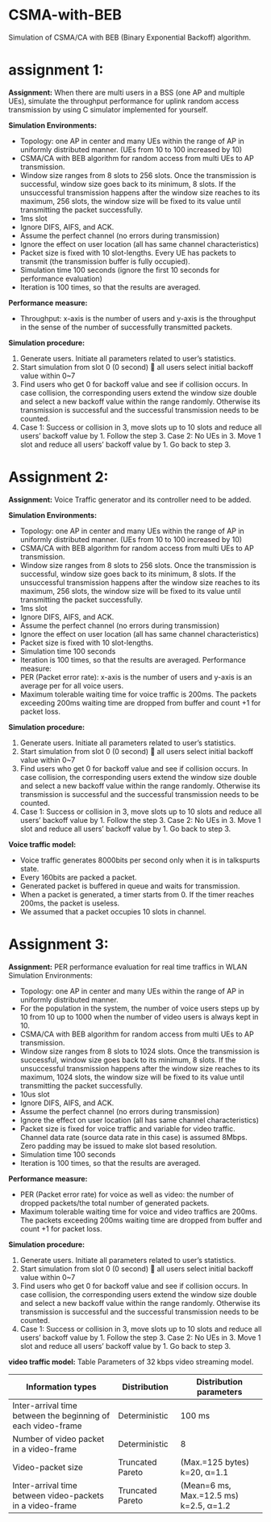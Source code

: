 # CSMA-with-BEB
Simulation of CSMA/CA with BEB (Binary Exponential Backoff) algorithm. 

# assignment 1:

**Assignment:**
When there are multi users in a BSS (one AP and multiple UEs), simulate the throughput performance for uplink random access transmission by using C simulator implemented for yourself.

**Simulation Environments:**
-	Topology: one AP in center and many UEs within the range of AP in uniformly distributed manner. (UEs from 10 to 100 increased by 10)
-	CSMA/CA with BEB algorithm for random access from multi UEs to AP transmission. 
-	Window size ranges from 8 slots to 256 slots. Once the transmission is successful, window size goes back to its minimum, 8 slots. If the unsuccessful transmission happens after the window size reaches to its maximum, 256 slots, the window size will be fixed to its value until transmitting the packet successfully.
-	1ms slot 
-	Ignore DIFS, AIFS, and ACK.
-	Assume the perfect channel (no errors during transmission)
-	Ignore the effect on user location (all has same channel characteristics)
-	Packet size is fixed with 10 slot-lengths. Every UE has packets to transmit (the transmission buffer is fully occupied).
-	Simulation time 100 seconds (ignore the first 10 seconds for performance evaluation)
-	Iteration is 100 times, so that the results are averaged. 

**Performance measure:**
-	Throughput: x-axis is the number of users and y-axis is the throughput in the sense of the number of successfully transmitted packets.

**Simulation procedure:**
1.	Generate users. Initiate all parameters related to user’s statistics.
2.	Start simulation from slot 0 (0 second)  all users select initial backoff value within 0~7
3.	Find users who get 0 for backoff value and see if collision occurs. In case collision, the corresponding users extend the window size double and select a new backoff value within the range randomly. Otherwise its transmission is successful and the successful transmission needs to be counted.
4.	Case 1: Success or collision in 3, move slots up to 10 slots and reduce all users’ backoff value by 1. Follow the step 3. Case 2: No UEs in 3. Move 1 slot and reduce all users’ backoff value by 1. Go back to step 3.


# Assignment 2:

**Assignment:**
Voice Traffic generator and its controller need to be added.

**Simulation Environments:**
-	Topology: one AP in center and many UEs within the range of AP in uniformly distributed manner. (UEs from 10 to 100 increased by 10)
-	CSMA/CA with BEB algorithm for random access from multi UEs to AP transmission. 
-	Window size ranges from 8 slots to 256 slots. Once the transmission is successful, window size goes back to its minimum, 8 slots. If the unsuccessful transmission happens after the window size reaches to its maximum, 256 slots, the window size will be fixed to its value until transmitting the packet successfully.
-	1ms slot 
-	Ignore DIFS, AIFS, and ACK.
-	Assume the perfect channel (no errors during transmission)
-	Ignore the effect on user location (all has same channel characteristics)
-	Packet size is fixed with 10 slot-lengths. 
-	Simulation time 100 seconds 
-	Iteration is 100 times, so that the results are averaged. 
Performance measure:
-	PER (Packet error rate): x-axis is the number of users and y-axis is an average per for all voice users.
-	Maximum tolerable waiting time for voice traffic is 200ms. The packets exceeding 200ms waiting time are dropped from buffer and count +1 for packet loss.

**Simulation procedure:**
1.	Generate users. Initiate all parameters related to user’s statistics.
2.	Start simulation from slot 0 (0 second)  all users select initial backoff value within 0~7
3.	Find users who get 0 for backoff value and see if collision occurs. In case collision, the corresponding users extend the window size double and select a new backoff value within the range randomly. Otherwise its transmission is successful and the successful transmission needs to be counted.
4.	Case 1: Success or collision in 3, move slots up to 10 slots and reduce all users’ backoff value by 1. Follow the step 3. Case 2: No UEs in 3. Move 1 slot and reduce all users’ backoff value by 1. Go back to step 3.

**Voice traffic model:** 
-	Voice traffic generates 8000bits per second only when it is in talkspurts state.
-	Every 160bits are packed a packet.
-	Generated packet is buffered in queue and waits for transmission.
-	When a packet is generated, a timer starts from 0. If the timer reaches 200ms, the packet is useless.
-	We assumed that a packet occupies 10 slots in channel.


# Assignment 3:

**Assignment:**
PER performance evaluation for real time traffics in WLAN
Simulation Environments:
-	Topology: one AP in center and many UEs within the range of AP in uniformly distributed manner. 
-	For the population in the system, the number of voice users steps up by 10 from 10 up to 1000 when the number of video users is always kept in 10.
-	CSMA/CA with BEB algorithm for random access from multi UEs to AP transmission. 
-	Window size ranges from 8 slots to 1024 slots. Once the transmission is successful, window size goes back to its minimum, 8 slots. If the unsuccessful transmission happens after the window size reaches to its maximum, 1024 slots, the window size will be fixed to its value until transmitting the packet successfully.
-	10us slot 
-	Ignore DIFS, AIFS, and ACK.
-	Assume the perfect channel (no errors during transmission)
-	Ignore the effect on user location (all has same channel characteristics)
-	Packet size is fixed for voice traffic and variable for video traffic. Channel data rate (source data rate in this case) is assumed 8Mbps. Zero padding may be issued to make slot based resolution.
-	Simulation time 100 seconds 
-	Iteration is 100 times, so that the results are averaged. 

**Performance measure:**
-	PER (Packet error rate) for voice as well as video: the number of dropped packets/the total number of generated packets. 
-	Maximum tolerable waiting time for voice and video traffics are 200ms. The packets exceeding 200ms waiting time are dropped from buffer and count +1 for packet loss.

**Simulation procedure:**
1.	Generate users. Initiate all parameters related to user’s statistics.
2.	Start simulation from slot 0 (0 second)  all users select initial backoff value within 0~7
3.	Find users who get 0 for backoff value and see if collision occurs. In case collision, the corresponding users extend the window size double and select a new backoff value within the range randomly. Otherwise its transmission is successful and the successful transmission needs to be counted.
4.	Case 1: Success or collision in 3, move slots up to 10 slots and reduce all users’ backoff value by 1. Follow the step 3. Case 2: No UEs in 3. Move 1 slot and reduce all users’ backoff value by 1. Go back to step 3.

**video traffic model:**
Table Parameters of 32 kbps video streaming model.

| Information types |	Distribution |	Distribution parameters |
| --- | --- | --- |
|Inter-arrival time between the beginning of each video-frame |	Deterministic |	100 ms |
|Number of video packet in a video-frame	| Deterministic	| 8 |
|Video-packet size	| Truncated Pareto |	(Max.=125 bytes) k=20, α=1.1 |
|Inter-arrival time between video-packets in a video-frame |	Truncated Pareto | (Mean=6 ms, Max.=12.5 ms)	k=2.5, α=1.2 |
